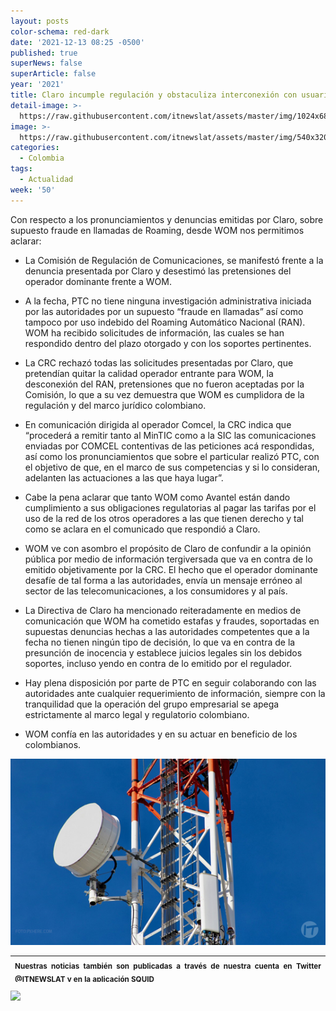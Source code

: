 ```yaml
---
layout: posts
color-schema: red-dark
date: '2021-12-13 08:25 -0500'
published: true
superNews: false
superArticle: false
year: '2021'
title: Claro incumple regulación y obstaculiza interconexión con usuarios de WOM
detail-image: >-
  https://raw.githubusercontent.com/itnewslat/assets/master/img/1024x680/Telecomunicacion-g.jpg
image: >-
  https://raw.githubusercontent.com/itnewslat/assets/master/img/540x320/Telecomunicacion-p.jpg
categories:
  - Colombia
tags:
  - Actualidad
week: '50'
---
```

Con respecto a los pronunciamientos y denuncias emitidas por Claro, sobre supuesto fraude en llamadas de Roaming, desde WOM nos permitimos aclarar:

- La Comisión de Regulación de Comunicaciones, se manifestó frente a la denuncia presentada por Claro y desestimó las pretensiones del operador dominante frente a WOM.

- A la fecha, PTC no tiene ninguna investigación administrativa iniciada por las autoridades por un supuesto “fraude en llamadas” así como tampoco por uso indebido del Roaming Automático Nacional (RAN). WOM ha recibido solicitudes de información, las cuales se han respondido dentro del plazo otorgado y con los soportes pertinentes.  

- La CRC rechazó todas las solicitudes presentadas por Claro, que pretendían quitar la calidad operador entrante para WOM, la desconexión del RAN, pretensiones que no fueron aceptadas por la Comisión, lo que a su vez demuestra que WOM es cumplidora de la regulación y del marco jurídico colombiano. 

- En comunicación dirigida al operador Comcel, la CRC indica que “procederá a remitir tanto al MinTIC como a la SIC las comunicaciones enviadas por COMCEL contentivas de las peticiones acá respondidas, así como los pronunciamientos que sobre el particular realizó PTC, con el objetivo de que, en el marco de sus competencias y si lo consideran, adelanten las actuaciones a las que haya lugar”. 

- Cabe la pena aclarar que tanto WOM como Avantel están dando cumplimiento a sus obligaciones regulatorias al pagar las tarifas por el uso de la red de los otros operadores a las que tienen derecho y tal como se aclara en el comunicado que respondió a Claro.

- WOM ve con asombro el propósito de Claro de confundir a la opinión pública por medio de información tergiversada que va en contra de lo emitido objetivamente por la CRC. El hecho que el operador dominante desafíe de tal forma a las autoridades, envía un mensaje erróneo al sector de las telecomunicaciones, a los consumidores y al país. 

- La Directiva de Claro ha mencionado reiteradamente en medios de comunicación que WOM ha cometido estafas y fraudes, soportadas en supuestas denuncias hechas a las autoridades competentes que a la fecha no tienen ningún tipo de decisión, lo que va en contra de la presunción de inocencia y establece juicios legales sin los debidos soportes, incluso yendo en contra de lo emitido por el regulador. 

- Hay plena disposición por parte de PTC en seguir colaborando con las autoridades ante cualquier requerimiento de información, siempre con la tranquilidad que la operación del grupo empresarial se apega estrictamente al marco legal y regulatorio colombiano. 

- WOM confía en las autoridades y en su actuar en beneficio de los colombianos. 

![](https://raw.githubusercontent.com/itnewslat/assets/master/img/540x320/Telecomunicacion-p.jpg)

<table style="height: 42px;" width="569">
<tbody>
<tr>
<td style="text-align: justify;"><sub><strong>Nuestras noticias también son publicadas a través de nuestra cuenta en Twitter <a href="https://twitter.com/itnewslat?lang=es">@ITNEWSLAT</a> y en la aplicación <a href="https://squidapp.co/en/">SQUID</a></strong></sub></td>
</tr>
</tbody>
</table>

<img src="https://tracker.metricool.com/c3po.jpg?hash=56f88a41e39ab42c063cc51676587a04"/>